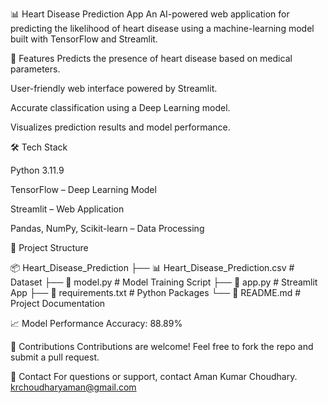 📊 Heart Disease Prediction App
An AI-powered web application for predicting the likelihood of heart disease using a machine-learning model built with TensorFlow and Streamlit.

📌 Features
Predicts the presence of heart disease based on medical parameters.

User-friendly web interface powered by Streamlit.

Accurate classification using a Deep Learning model.

Visualizes prediction results and model performance.


🛠️ Tech Stack

Python 3.11.9

TensorFlow – Deep Learning Model

Streamlit – Web Application

Pandas, NumPy, Scikit-learn – Data Processing

📂 Project Structure

📦 Heart_Disease_Prediction
 ├── 📊 Heart_Disease_Prediction.csv  # Dataset
 ├── 📜 model.py                      # Model Training Script
 ├── 📜 app.py                        # Streamlit App
 ├── 📜 requirements.txt              # Python Packages
 └── 📜 README.md                     # Project Documentation
 
📈 Model Performance
Accuracy: 88.89%

🤝 Contributions
Contributions are welcome! Feel free to fork the repo and submit a pull request.

📧 Contact
For questions or support, contact Aman Kumar Choudhary.  krchoudharyaman@gmail.com
